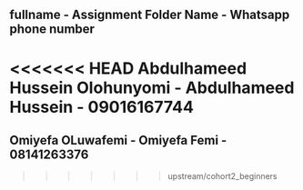 ## fullname - Assignment Folder Name - Whatsapp phone number
<<<<<<< HEAD
Abdulhameed Hussein Olohunyomi - Abdulhameed Hussein - 09016167744
=======
## Omiyefa OLuwafemi - Omiyefa Femi - 08141263376
>>>>>>> upstream/cohort2_beginners
